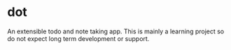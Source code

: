 # dot
An extensible todo and note taking app. This is mainly a learning project so do not expect long term development or support.
